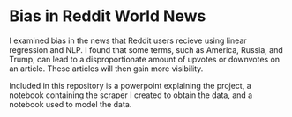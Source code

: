 # Bias in Reddit World News

I examined bias in the news that Reddit users recieve using linear regression and NLP. I found that some terms, such as America, Russia, and Trump, can lead to a disproportionate amount of upvotes or downvotes on an article. These articles will then gain more visibility.  

Included in this repository is a powerpoint explaining the project, a notebook containing the scraper I created to obtain the data, and a notebook used to model the data.
